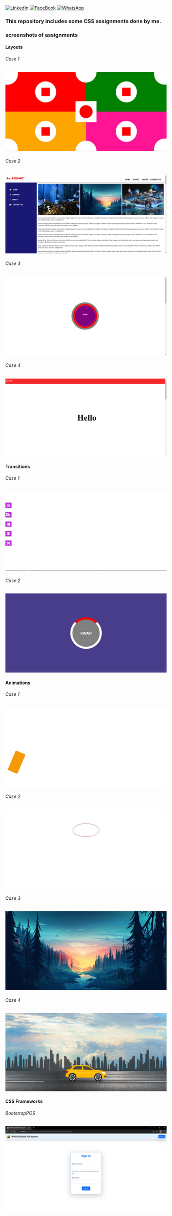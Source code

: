 <div id="top"></div>

[![LinkedIn][linkedin-shield]][linkedin-url]
[![FaceBook][faceBook-shield]][faceBook-url]
[![WhatsApp][whatsApp-shield]][whatsApp-url]

[linkedin-shield]: https://img.shields.io/badge/-LinkedIn-black.svg?style=for-the-badge&logo=linkedin&colorB=555
[linkedin-url]: https://www.linkedin.com/in/hansi-hashani-8a2540203

[faceBook-shield]: https://img.shields.io/badge/Facebook-3498db?style=for-the-badge&logo=facebook&logoColor=white
[faceBook-url]: https://www.facebook.com/hansi.hashani.75

[whatsApp-shield]: https://img.shields.io/badge/WhatsApp-25D366?style=for-the-badge&logo=whatsapp&logoColor=white
[whatsApp-url]: https://wa.me/+94711757824

### This repository includes some CSS assignments done by me.
### screenshots of assignments
#### Layouts 
###### Case 1 
![Screenshot](assets/images/layoutsCase1.jpg)
###### Case 2
![Screenshot](assets/images/layoutsCase2.jpg)
###### Case 3
![Screenshot](assets/images/layoutsCase3.jpg)
###### Case 4
![Screenshot](assets/images/layoutsCase4.jpg)

#### Transitions
###### Case 1
![Screenshot](assets/images/transitionsCase1.jpg)
###### Case 2
![Screenshot](assets/images/transitionsCase2.jpg)

#### Animations
###### Case 1
![Screenshot](assets/images/animationsCase1.jpg)
###### Case 2
![Screenshot](assets/images/animationsCase2.jpg)
###### Case 3
![Screenshot](assets/images/animationsCase3.jpg)
###### Case 4
![Screenshot](assets/images/animationsCase4.jpg)

#### CSS Frameworks
###### BootstrapPOS
![Screenshot](assets/images/cssFrameworkAssignment.jpg)
